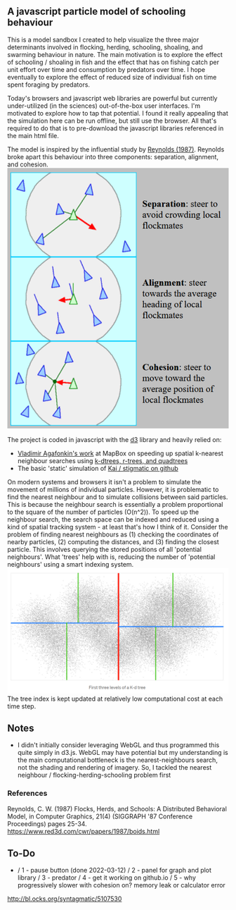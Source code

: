## A javascript particle model of schooling behaviour

 This is a model sandbox I created to help visualize the three major determinants involved in flocking, herding, schooling, shoaling, and swarming behaviour in nature. 
 The main motivation is to explore the effect of schooling / shoaling in fish and the effect that has on fishing catch per unit effort over time and consumption by predators over time. 
 I hope eventually to explore the effect of reduced size of individual fish on time spent foraging by predators. 
 
 Today's browsers and javascript web libraries are powerful but currently under-utilized (in the sciences) out-of-the-box user interfaces. I'm motivated to explore how to tap that potential. 
 I found it really appealing that the simulation here can be run offline, but still use the browser. All that's required to do that is to pre-download the javascript libraries referenced in the main html file. 
 
 The model is inspired by the influential study by [Reynolds (1987)](https://www.red3d.com/cwr/papers/1987/boids.html). 
 Reynolds broke apart this behaviour into three components: separation, alignment, and cohesion. 
 ![boids components](images/boids.png)
 
 The project is coded in javascript with the [d3](https://d3js.org/) library and heavily relied on: 
 - [Vladimir Agafonkin's work](https://blog.mapbox.com/a-dive-into-spatial-search-algorithms-ebd0c5e39d2a) at MapBox on speeding up spatial k-nearest neighbour searches using [k-dtrees, r-trees, and quadtrees](https://github.com/mourner/kdbush)
 - The basic 'static' simulation of [Kai / stigmatic on github](http://bl.ocks.org/syntagmatic/5107530)
 
 On modern systems and browsers it isn't a problem to simulate the movement of millions of individual particles. However, it is problematic to find the nearest neighbour and to simulate collisions between said particles. 
 This is because the neighbour search is essentially a problem proportional to the square of the number of particles (O(n^2)). 
 To speed up the neighbour search, the search space can be indexed and reduced using a kind of spatial tracking system - at least that's how I think of it. 
 Consider the problem of finding nearest neighbours as (1) checking the coordinates of nearby particles, (2) computing the distances, and (3) finding the closest particle. 
 This involves querying the stored positions of all 'potential neighbours'. What 'trees' help with is, reducing the number of 'potential neighbours' using a smart indexing system. 
  ![k-dtrees components](images/k-dtrees.png)
  The tree index is kept updated at relatively low computational cost at each time step. 
 
 ## Notes
 - I didn't initially consider leveraging WebGL and thus programmed this quite simply in d3.js. WebGL may have potential but my understanding is the main computational bottleneck is the nearest-neighbours search, not the shading and rendering of imagery. So, I tackled the nearest neighbour / flocking-herding-schooling problem first 
 
 ### References
 Reynolds, C. W. (1987) Flocks, Herds, and Schools: A Distributed Behavioral Model, in Computer Graphics, 21(4) (SIGGRAPH '87 Conference Proceedings) pages 25-34.
 https://www.red3d.com/cwr/papers/1987/boids.html
 
 ## To-Do
 - / 1 - pause button (done 2022-03-12)
   / 2 - panel for graph and plot library
   / 3 - predator 
   / 4 - get it working on github.io
   / 5 - why progressively slower with cohesion on? memory leak or calculator error
 
 http://bl.ocks.org/syntagmatic/5107530
 
 
